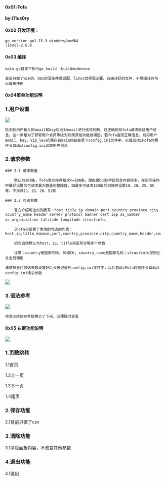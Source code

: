 #### 0x01 iFofa 
#### by:i11us0ry

#### 0x02 开发环境：
	go version go1.15.3 windows/amd64
	libvcl-2.0.8

#### 0x03 编译

	main.go目录下执行go build -buildmode=exe

	目前只做了win的，mac的没条件做适配，linux觉得没必要、有编译好的文件，不想编译的可以直接使用

#### 0x04菜单功能说明

### 1.用户设置

![](https://s3.ax1x.com/2020/12/23/r6PQRP.md.png)

	检测到用户输入的email和key后会对email进行格式判断，若正确则向fofa请求验证用户信息，这一步是为了获取用户会员等级为后面其他功能做铺垫，若fofa返回正确信息，则将用户email、key、Vip_level保存到main同级目录下config.ini文件中，以后启动iFofa时程序会自动从config.ini读取用户信息

### 2.请求参数

	### 2.1 请求数量

		默认为100条，fofa官方推荐每次<=100条，理由是body字段包含内容较多，在实际操作中最好设置为可请求最大数量的整除数，如最多可请求100条的则推荐设置10、20、25、50等，不推荐11、21、26、51等
		
	### 2.2 可选参数

		官方介绍可选的列表有：host title ip domain port country province city country_name header server protocol banner cert isp as_number as_organization latitude longitude structinfo。
		
		iFofa只设置了常用的可选的列表：host,ip,title,domain,port,country,province,city,country_name,header,server,protocol,banner

		初次启动默认为host，ip, title用逗号分隔多个参数

		注意：country是国家代码，例如CN, country_name是国家名称；structinfo仅限企业会员调用

	请求数量和可选参数设置好后会被记录到config.ini文件中，以后启动iFofa时程序会自动从config.ini请求参数

![](https://s3.ax1x.com/2020/12/23/r6nvNT.png)

### 3.语法参考

![](https://s3.ax1x.com/2020/12/23/r6nvNT.png)

	将官方给的参考给拷贝了下来，方便随时查看

#### 0x05 右键功能说明

![](https://s3.ax1x.com/2020/12/23/r6nx4U.png)

### 1.页数跳转

1.1首页

1.2上一页

1.3下一页

1.4尾页

### 2.保存功能

2.1目前只做了csv

### 3.清除功能

3.1清除面板内容，不改变其他参数

### 4.退出功能

4.1退出

